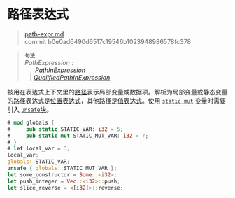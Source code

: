 # 路径表达式

>[path-expr.md](https://github.com/rust-lang/reference/blob/master/src/expressions/path-expr.md)\
>commit b0e0ad6490d6517c19546b1023948986578fc378

> **<sup>句法</sup>**\
> _PathExpression_ :\
> &nbsp;&nbsp; &nbsp;&nbsp; [_PathInExpression_]\
> &nbsp;&nbsp; | [_QualifiedPathInExpression_]

被用在表达式上下文里的[路径]表示局部变量或数据项。解析为局部变量或静态变量的路径表达式是[位置表达式]，其他路径是[值表达式]。使用 [`static mut`] 变量时需要引入 [`unsafe`块]。

```rust
# mod globals {
#     pub static STATIC_VAR: i32 = 5;
#     pub static mut STATIC_MUT_VAR: i32 = 7;
# }
# let local_var = 3;
local_var;
globals::STATIC_VAR;
unsafe { globals::STATIC_MUT_VAR };
let some_constructor = Some::<i32>;
let push_integer = Vec::<i32>::push;
let slice_reverse = <[i32]>::reverse;
```

[_PathInExpression_]: ../paths.md#表达式中的路径
[_QualifiedPathInExpression_]: ../paths.md#限定路径
[位置表达式]: ../expressions.md#位置表达式和值表达式
[值表达式]: ../expressions.md#位置表达式和值表达式
[路径]: ../paths.md
[`static mut`]: ../items/static-items.md#可变静态项
[`unsafe`块]: block-expr.md#unsafe-blocks
